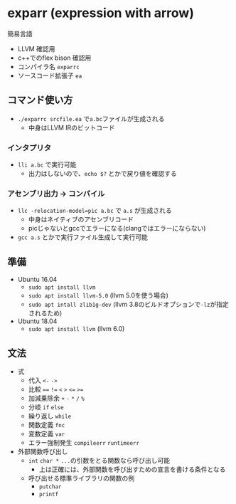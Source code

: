 # exparr (expression with arrow)
簡易言語
* LLVM 確認用
* c++でのflex bison 確認用
* コンパイラ名 `exparrc`
* ソースコード拡張子 `ea` 


## コマンド使い方

* `./exparrc srcfile.ea` で`a.bc`ファイルが生成される
    * 中身はLLVM IRのビットコード

### インタプリタ
* `lli a.bc` で実行可能
    * 出力はしないので、`echo $?` とかで戻り値を確認する

### アセンブリ出力 -> コンパイル
* `llc -relocation-model=pic a.bc` で `a.s` が生成される
    * 中身はネイティブのアセンブリコード
    * picじゃないとgccでエラーになる(clangではエラーにならない)
* `gcc a.s` とかで実行ファイル生成して実行可能


## 準備
* Ubuntu 16.04
    * `sudo apt install llvm`
    * `sudo apt install llvm-5.0` (llvm 5.0を使う場合)
    * `sudo apt intall zlib1g-dev` (llvm 3.8のビルドオプションで`-lz`が指定されるため)
* Ubuntu 18.04
    * `sudo apt install llvm` (llvm 6.0)


## 文法
* 式
    * 代入 `<-` `->`
    * 比較 `==` `!=` `<` `>` `<=` `>=`
    * 加減乗除余 `+` `-` `*` `/` `%`
    * 分岐 `if` `else`
    * 繰り返し `while`
    * 関数定義 `fnc`
    * 変数定義 `var`
    * エラー強制発生 `compileerr` `runtimeerr`
* 外部関数呼び出し
    * `int` `char *` `...`の引数をとる関数なら呼び出し可能
        * 上は正確には、外部関数を呼び出すための宣言を書ける条件となる
    * 呼び出せる標準ライブラリの関数の例
        * `putchar`
        * `printf`

